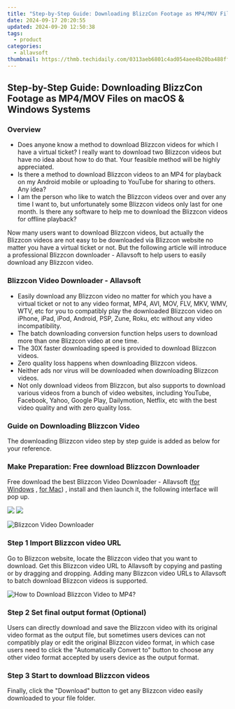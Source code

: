 ```yaml
---
title: "Step-by-Step Guide: Downloading BlizzCon Footage as MP4/MOV Files on macOS & Windows Systems"
date: 2024-09-17 20:20:55
updated: 2024-09-20 12:50:38
tags:
  - product
categories:
  - allavsoft
thumbnail: https://thmb.techidaily.com/0313aeb6801c4ad054aee4b20ba488ff337dac52c595922f616f6d67ab2cd3c7.jpg
---
```


## Step-by-Step Guide: Downloading BlizzCon Footage as MP4/MOV Files on macOS & Windows Systems

### Overview

* Does anyone know a method to download Blizzcon videos for which I have a virtual ticket? I really want to download two Blizzcon videos but have no idea about how to do that. Your feasible method will be highly appreciated.
* Is there a method to download Blizzcon videos to an MP4 for playback on my Android mobile or uploading to YouTube for sharing to others. Any idea?
* I am the person who like to watch the Blizzcon videos over and over any time I want to, but unfortunately some Blizzcon videos only last for one month. Is there any software to help me to download the Blizzcon videos for offline playback?

Now many users want to download Blizzcon videos, but actually the Blizzcon videos are not easy to be downloaded via Blizzcon website no matter you have a virtual ticket or not. But the following article will introduce a professional Blizzcon downloader - Allavsoft to help users to easily download any Blizzcon video.

### Blizzcon Video Downloader - Allavsoft

* Easily download any Blizzcon video no matter for which you have a virtual ticket or not to any video format, MP4, AVI, MOV, FLV, MKV, WMV, WTV, etc for you to compatibly play the downloaded Blizzcon video on iPhone, iPad, iPod, Android, PSP, Zune, Roku, etc without any video incompatibility.
* The batch downloading conversion function helps users to download more than one Blizzcon video at one time.
* The 30X faster downloading speed is provided to download Blizzcon videos.
* Zero quality loss happens when downloading Blizzcon videos.
* Neither ads nor virus will be downloaded when downloading Blizzcon videos.
* Not only download videos from Blizzcon, but also supports to download various videos from a bunch of video websites, including YouTube, Facebook, Yahoo, Google Play, Dailymotion, Netflix, etc with the best video quality and with zero quality loss.

### Guide on Downloading Blizzcon Video

The downloading Blizzcon video step by step guide is added as below for your reference.

### Make Preparation: Free download Blizzcon Downloader

Free download the best Blizzcon Video Downloader - Allavsoft ([for Windows](https://tools.techidaily.com/allavsoft/products/) , [for Mac](https://tools.techidaily.com/allavsoft/products/)) , install and then launch it, the following interface will pop up.

[![](https://www.allavsoft.com/how-to/../images/how-to/free-download-win.jpg)](https://tools.techidaily.com/allavsoft/products/) [![](https://www.allavsoft.com/how-to/../images/how-to/free-download-mac.jpg)](https://tools.techidaily.com/allavsoft/products/)

![Blizzcon Video Downloader](https://www.allavsoft.com/how-to/../images/allavsoft/screen-shot-600.jpg)

### Step 1 Import Blizzcon video URL

Go to Blizzcon website, locate the Blizzcon video that you want to download. Get this Blizzcon video URL to Allavsoft by copying and pasting or by dragging and dropping. Adding many Blizzcon video URLs to Allavsoft to batch download Blizzcon videos is supported.

![How to Download Blizzcon Video to MP4?](https://www.allavsoft.com/how-to/../images/how-to/download-rtmp-video/download-rtmp-video.jpg)

### Step 2 Set final output format (Optional)

Users can directly download and save the Blizzcon video with its original video format as the output file, but sometimes users devices can not compatibly play or edit the original Blizzcon video format, in which case users need to click the "Automatically Convert to" button to choose any other video format accepted by users device as the output format.

### Step 3 Start to download Blizzcon videos

Finally, click the "Download" button to get any Blizzcon video easily downloaded to your file folder.

<ins class="adsbygoogle"
     style="display:block"
     data-ad-format="autorelaxed"
     data-ad-client="ca-pub-7571918770474297"
     data-ad-slot="1223367746"></ins>



<ins class="adsbygoogle"
     style="display:block"
     data-ad-client="ca-pub-7571918770474297"
     data-ad-slot="8358498916"
     data-ad-format="auto"
     data-full-width-responsive="true"></ins>
